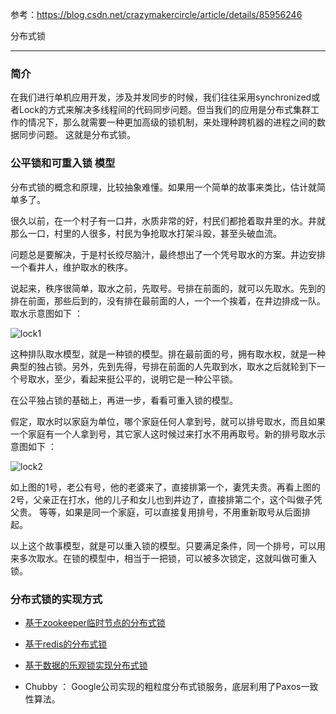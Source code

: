 
参考：https://blog.csdn.net/crazymakercircle/article/details/85956246

分布式锁

----------------------------

###  简介

在我们进行单机应用开发，涉及并发同步的时候，我们往往采用synchronized或者Lock的方式来解决多线程间的代码同步问题。但当我们的应用是分布式集群工作的情况下，那么就需要一种更加高级的锁机制，来处理种跨机器的进程之间的数据同步问题。
这就是分布式锁。


### 公平锁和可重入锁 模型


分布式锁的概念和原理，比较抽象难懂。如果用一个简单的故事来类比，估计就简单多了。

很久以前，在一个村子有一口井，水质非常的好，村民们都抢着取井里的水。井就那么一口，村里的人很多，村民为争抢取水打架斗殴，甚至头破血流。

问题总是要解决，于是村长绞尽脑汁，最终想出了一个凭号取水的方案。井边安排一个看井人，维护取水的秩序。

说起来，秩序很简单，取水之前，先取号。号排在前面的，就可以先取水。先到的排在前面，那些后到的，没有排在最前面的人，一个一个挨着，在井边排成一队。取水示意图如下 ：

![lock1](/images/lock1.jpg)


这种排队取水模型，就是一种锁的模型。排在最前面的号，拥有取水权，就是一种典型的独占锁。另外，先到先得，号排在前面的人先取到水，取水之后就轮到下一个号取水，至少，看起来挺公平的，说明它是一种公平锁。

在公平独占锁的基础上，再进一步，看看可重入锁的模型。

假定，取水时以家庭为单位，哪个家庭任何人拿到号，就可以排号取水，而且如果一个家庭有一个人拿到号，其它家人这时候过来打水不用再取号。新的排号取水示意图如下 ：

![lock2](/images/lock2.jpg)


如上图的1号，老公有号，他的老婆来了，直接排第一个，妻凭夫贵。再看上图的2号，父亲正在打水，他的儿子和女儿也到井边了，直接排第二个，这个叫做子凭父贵。 等等，如果是同一个家庭，可以直接复用排号，不用重新取号从后面排起。

以上这个故事模型，就是可以重入锁的模型。只要满足条件，同一个排号，可以用来多次取水。在锁的模型中，相当于一把锁，可以被多次锁定，这就叫做可重入锁。



### 分布式锁的实现方式

- [基于zookeeper临时节点的分布式锁](distri/lock/zklock.md)

- [基于redis的分布式锁](distri/lock/redislock.md)

- [基于数据的乐观锁实现分布式锁](distri/lock/dblock.md)

- Chubby ： Google公司实现的粗粒度分布式锁服务，底层利用了Paxos一致性算法。


